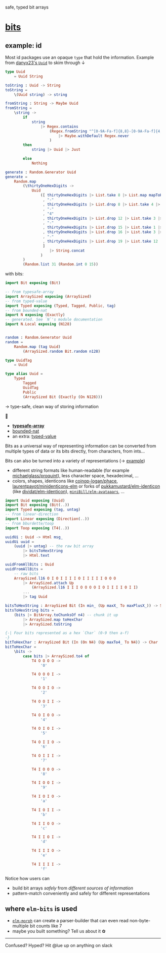 safe, typed bit arrays

# [bits](https://dark.elm.dmy.fr/packages/lue-bird/elm-bits/latest/)

## example: id

Most id packages use an opaque `type` that hold the information.
Example from [danyx23's `Uuid`][danyx23/elm-uuid] to skim through ↓

```elm
type Uuid
    = Uuid String

toString : Uuid -> String
toString =
    \(Uuid string) -> string

fromString : String -> Maybe Uuid
fromString =
    \string ->
        if
            string
                |> Regex.contains
                    (Regex.fromString "^[0-9A-Fa-f]{8,8}-[0-9A-Fa-f]{4,4}-[1-5][0-9A-Fa-f]{3,3}-[8-9A-Ba-b][0-9A-Fa-f]{3,3}-[0-9A-Fa-f]{12,12}$"
                        |> Maybe.withDefault Regex.never
                    )
        then
            string |> Uuid |> Just

        else
            Nothing

generate : Random.Generator Uuid
generate =
    Random.map
        (\thirtyOneHexDigits ->
            Uuid
                ([ thirtyOneHexDigits |> List.take 8 |> List.map mapToHex |> String.fromList
                 , "-"
                 , thirtyOneHexDigits |> List.drop 8 |> List.take 4 |> List.map mapToHex |> String.fromList
                 , "-"
                 , "4"
                 , thirtyOneHexDigits |> List.drop 12 |> List.take 3 |> List.map mapToHex |> String.fromList
                 , "-"
                 , thirtyOneHexDigits |> List.drop 15 |> List.take 1 |> List.map limitDigitRange8ToB |> List.map mapToHex |> String.fromList
                 , thirtyOneHexDigits |> List.drop 16 |> List.take 3 |> List.map mapToHex |> String.fromList
                 , "-"
                 , thirtyOneHexDigits |> List.drop 19 |> List.take 12 |> List.map mapToHex |> String.fromList
                 ]
                    |> String.concat
                )
        )
        (Random.list 31 (Random.int 0 15))
```

with bits:

```elm
import Bit exposing (Bit)

-- from typesafe-array
import ArraySized exposing (ArraySized)
-- from typed-value
import Typed exposing (Typed, Tagged, Public, tag)
-- from bounded-nat
import N exposing (Exactly)
-- generated. See `N`'s module documentation
import N.Local exposing (N128)


random : Random.Generator Uuid
random =
    Random.map (tag Uuid)
        (ArraySized.random Bit.random n128)

type UuidTag
    = Uuid

type alias Uuid =
    Typed
        Tagged
        UuidTag
        Public
        (ArraySized Bit (Exactly (On N128)))
```

→ type-safe, clean way of storing information

🧩

- **[typesafe-array](https://package.elm-lang.org/packages/lue-bird/elm-typesafe-array/latest/)**
- [bounded-nat](https://package.elm-lang.org/packages/lue-bird/elm-bounded-nat/latest/)
- an extra: [typed-value](https://package.elm-lang.org/packages/lue-bird/elm-typed-value/latest/)


Bits as a universal way of representing information can be
converted from multiple types of data or its bits directly, from characters, from ints...

Bits can also be turned into a variety of representations (→ [example](https://github.com/lue-bird/elm-bits/tree/master/example))

- different string formats like human-readable (for example [michaelglass/proquint](https://package.elm-lang.org/packages/michaelglass/proquint/latest/)), less character space, hexadecimal, ...
- colors, shapes, identicons like
[coinop-logan/phace](https://package.elm-lang.org/packages/coinop-logan/phace/latest/),
[laurentpayot/minidenticons-elm](https://package.elm-lang.org/packages/laurentpayot/minidenticons-elm/latest/)
or forks of [pukkamustard/elm-identicon](https://github.com/pukkamustard/elm-identicon)
(like [dividat/elm-identicon](https://package.elm-lang.org/packages/dividat/elm-identicon/latest/)),
[`miniBill/elm-avataaars`](https://dark.elm.dmy.fr/packages/miniBill/elm-avataaars/latest/),
...


```elm
import Uuid exposing (Uuid)
import Bit exposing (Bit(..))
import Typed exposing (tag, untag)
-- from linear-direction
import Linear exposing (Direction(..))
-- from bburdette/toop
import Toop exposing (T4(..))

uuidUi : Uuid -> Html msg_
uuidUi uuid =
    (uuid |> untag) -- the raw bit array
        |> bitsToHexString
        |> Html.text

uuidFromAllBits : Uuid
uuidFromAllBits =
    -- raw bits
    ArraySized.l16 O I O I I I I O I I I I I O O O
        |> ArraySized.attach Up
            (ArraySized.l16 I I I O O O O I O I I I I O I I)
        ...
        |> tag Uuid

bitsToHexString : ArraySized Bit (In min_ (Up maxX_ To maxPlusX_)) -> String
bitsToHexString bits =
    (bits |> BitArray.toChunksOf n4) -- chunk it up
        |> ArraySized.map toHexChar
        |> ArraySized.toString

{-| Four bits represented as a hex `Char` (0-9 then a-f)
-}
bitToHexChar : ArraySized Bit (In (On N4) (Up maxTo4_ To N4)) -> Char
bitToHexChar =
    \bits ->
        case bits |> ArraySized.to4 of
            T4 O O O O ->
                '0'

            T4 O O O I ->
                '1'

            T4 O O I O ->
                '2'

            T4 O O I I ->
                '3'

            T4 O I O O ->
                '4'

            T4 O I O I ->
                '5'

            T4 O I I O ->
                '6'

            T4 O I I I ->
                '7'

            T4 I O O O ->
                '8'

            T4 I O O I ->
                '9'

            T4 I O I O ->
                'a'

            T4 I O I I ->
                'b'

            T4 I I O O ->
                'c'

            T4 I I O I ->
                'd'

            T4 I I I O ->
                'e'

            T4 I I I I ->
                'f'
```

Notice how users can
- build bit arrays _safely_ from _different sources of information_
- pattern-match conveniently and safely for different representations

## where `elm-bits` is used

- [`elm-morph`](https://package.elm-lang.org/packages/lue-bird/elm-morph/latest) can
  create a parser-builder that can even read non-byte-multiple bit counts like 7
- maybe you built something? Tell us about it ✿

----

Confused? Hyped? Hit @lue up on anything on slack

[danyx23/elm-uuid]: https://package.elm-lang.org/packages/danyx23/elm-uuid/latest/Uuid
